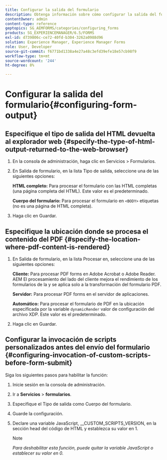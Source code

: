 ```yaml
---
title: Configurar la salida del formulario
description: Obtenga información sobre cómo configurar la salida del formulario. Para configurar la salida del formulario y habilitar la función, utilice secuencias de comandos personalizadas antes del envío del formulario.
contentOwner: admin
content-type: reference
geptopics: SG_AEMFORMS/categories/configuring_forms
products: SG_EXPERIENCEMANAGER/6.5/FORMS
exl-id: d739806c-ce72-40fd-b304-3262a0988d96
solution: Experience Manager, Experience Manager Forms
role: User, Developer
source-git-commit: f6771bd1338a4e27a48c3efd39efe18e57cb98f9
workflow-type: tm+mt
source-wordcount: '244'
ht-degree: 8%

---
```


# Configurar la salida del formulario{#configuring-form-output}

## Especifique el tipo de salida del HTML devuelta al explorador web {#specify-the-type-of-html-output-returned-to-the-web-browser}

1. En la consola de administración, haga clic en Servicios > Formularios.
1. En Salida de formulario, en la lista Tipo de salida, seleccione una de las siguientes opciones:

   **HTML completo:** Para procesar el formulario con las HTML completas (una página completa del HTML). Este valor es el predeterminado.

   **Cuerpo del formulario:** Para procesar el formulario en `<BODY>` etiquetas (no es una página de HTML completa).

1. Haga clic en Guardar.

## Especifique la ubicación donde se procesa el contenido del PDF {#specify-the-location-where-pdf-content-is-rendered}

1. En Salida de formulario, en la lista Procesar en, seleccione una de las siguientes opciones:

   **Cliente:** Para procesar PDF forms en Adobe Acrobat o Adobe Reader. AEM El procesamiento del lado del cliente mejora el rendimiento de los formularios de la y se aplica solo a la transformación del formulario PDF.

   **Servidor:** Para procesar PDF forms en el servidor de aplicaciones.

   **Automático:** Para procesar el formulario de PDF en la ubicación especificada por la variable `dynamicRender` valor de configuración del archivo XDP. Este valor es el predeterminado.

1. Haga clic en Guardar.

## Configurar la invocación de scripts personalizados antes del envío del formulario {#configuring-invocation-of-custom-scripts-before-form-submit}

Siga los siguientes pasos para habilitar la función:

1. Inicie sesión en la consola de administración.
1. Ir a **Servicios** > **formularios**.
1. Especifique el Tipo de salida como Cuerpo del formulario.
1. Guarde la configuración.
1. Declare una variable JavaScript, __CUSTOM_SCRIPTS_VERSION, en la sección head del código de HTML y establezca su valor en 1.

   >[!NOTE]
   >
   >*Para deshabilitar esta función, puede quitar la variable JavaScript o establecer su valor en 0.*
